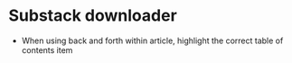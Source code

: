 # Substack downloader

- When using back and forth within article, highlight the correct table of contents item
